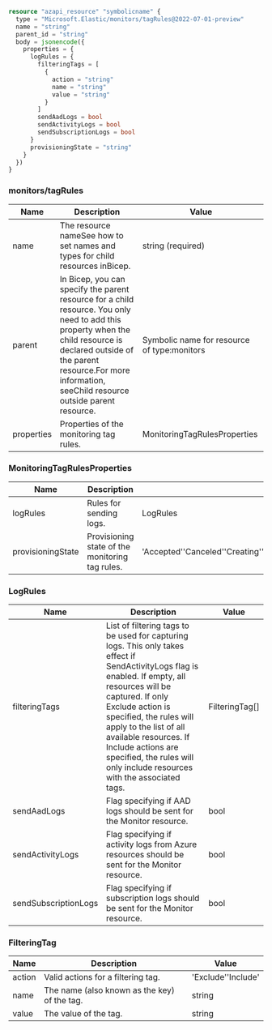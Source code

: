 ```terraform
resource "azapi_resource" "symbolicname" {
  type = "Microsoft.Elastic/monitors/tagRules@2022-07-01-preview"
  name = "string"
  parent_id = "string"
  body = jsonencode({
    properties = {
      logRules = {
        filteringTags = [
          {
            action = "string"
            name = "string"
            value = "string"
          }
        ]
        sendAadLogs = bool
        sendActivityLogs = bool
        sendSubscriptionLogs = bool
      }
      provisioningState = "string"
    }
  })
}

```

### monitors/tagRules

| Name | Description | Value |
|-|-|-|
| name | The resource nameSee how to set names and types for child resources inBicep. | string (required) |
| parent | In Bicep, you can specify the parent resource for a child resource. You only need to add this property when the child resource is declared outside of the parent resource.For more information, seeChild resource outside parent resource. | Symbolic name for resource of type:monitors |
| properties | Properties of the monitoring tag rules. | MonitoringTagRulesProperties |


### MonitoringTagRulesProperties

| Name | Description | Value |
|-|-|-|
| logRules | Rules for sending logs. | LogRules |
| provisioningState | Provisioning state of the monitoring tag rules. | 'Accepted''Canceled''Creating''Deleted''Deleting''Failed''NotSpecified''Succeeded''Updating' |


### LogRules

| Name | Description | Value |
|-|-|-|
| filteringTags | List of filtering tags to be used for capturing logs. This only takes effect if SendActivityLogs flag is enabled. If empty, all resources will be captured. If only Exclude action is specified, the rules will apply to the list of all available resources. If Include actions are specified, the rules will only include resources with the associated tags. | FilteringTag[] |
| sendAadLogs | Flag specifying if AAD logs should be sent for the Monitor resource. | bool |
| sendActivityLogs | Flag specifying if activity logs from Azure resources should be sent for the Monitor resource. | bool |
| sendSubscriptionLogs | Flag specifying if subscription logs should be sent for the Monitor resource. | bool |


### FilteringTag

| Name | Description | Value |
|-|-|-|
| action | Valid actions for a filtering tag. | 'Exclude''Include' |
| name | The name (also known as the key) of the tag. | string |
| value | The value of the tag. | string |


